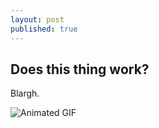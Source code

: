 ```yaml
---
layout: post
published: true
---
```


## Does this thing work?

Blargh.

![Animated GIF](public/img/sprial.gif)